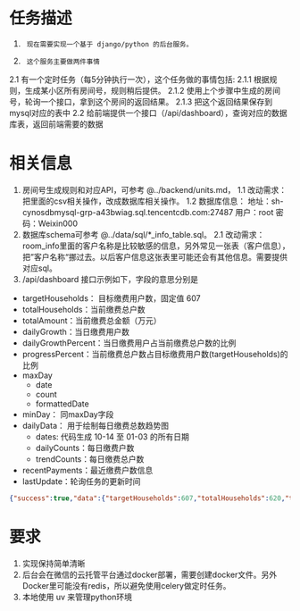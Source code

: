 # 任务描述
1.      现在需要实现一个基于 django/python 的后台服务。
2.      这个服务主要做两件事情
2.1     有一个定时任务（每5分钟执行一次），这个任务做的事情包括:
2.1.1   根据规则，生成某小区所有房间号，规则稍后提供。
2.1.2   使用上个步骤中生成的房间号，轮询一个接口，拿到这个房间的返回结果。
2.1.3   把这个返回结果保存到mysql对应的表中
2.2     给前端提供一个接口（/api/dashboard），查询对应的数据库表，返回前端需要的数据

# 相关信息
1.  房间号生成规则和对应API，可参考 @../backend/units.md，
1.1 改动需求：把里面的csv相关操作，改成数据库相关操作。
1.2 数据库信息： 
    地址：sh-cynosdbmysql-grp-a43bwiag.sql.tencentcdb.com:27487
    用户：root
    密码：Weixin000
2.  数据库schema可参考 @../data/sql/*_info_table.sql。
2.1 改动需求：room_info里面的客户名称是比较敏感的信息，另外常见一张表（客户信息），把”客户名称“挪过去。以后客户信息这张表里可能还会有其他信息。需要提供对应sql。
3.  /api/dashboard 接口示例如下，字段的意思分别是
- targetHouseholds： 目标缴费用户数，固定值 607
- totalHouseholds：当前缴费总户数
- totalAmount：当前缴费总金额（万元）
- dailyGrowth：当日缴费用户数
- dailyGrowthPercent：当日缴费用户占当前缴费总户数的比例
- progressPercent：当前缴费总户数占目标缴费用户数(targetHouseholds)的比例
- maxDay
    - date
    - count
    - formattedDate
- minDay： 同maxDay字段
- dailyData： 用于绘制每日缴费总数趋势图
    - dates: 代码生成 10-14 至 01-03 的所有日期
    - dailyCounts：每日缴费户数
    - trendCounts：每日缴费总户数
- recentPayments：最近缴费户数信息
- lastUpdate：轮询任务的更新时间
```json
{"success":true,"data":{"targetHouseholds":607,"totalHouseholds":620,"totalAmount":255,"dailyGrowth":0,"maxDay":{"date":"10-14","count":234,"formattedDate":"10.14"},"minDay":{"date":"01-03","count":1,"formattedDate":"01.03"},"dailyData":{"dates":["10-14","10-15","10-16","10-17","10-18","10-19","10-20","10-21","10-22","10-23","10-24","10-25","10-26","10-27","10-28","10-29","10-30","10-31","11-01","11-02","11-03","11-04","11-05","11-06","11-07","11-08","11-09","11-10","11-11","11-12","11-13","11-14","11-15","11-16","11-17","11-18","11-19","11-20","11-21","11-22","11-23","11-24","11-25","11-26","11-27","11-28","11-29","11-30","12-01","12-02","12-03","12-04","12-05","12-06","12-07","12-08","12-09","12-10","12-11","12-12","12-13","12-14","12-15","12-16","12-17","12-18","12-19","12-20","12-21","12-22","12-23","12-24","12-25","12-26","12-27","12-28","12-29","12-30","12-31","01-01","01-02","01-03"],"dailyCounts":[{"name":"2024","data":[234,63,33,31,10,13,9,14,16,9,3,3,2,3,4,4,9,2,4,12,4,27,20,12,11,12,14,9,2,0,0,1,0,1,2,1,0,5,2,3,3,0,3,3,1,1,0,0,1,1,0,0,1,0,0,0,1,0,0,0,0,0,0,0,0,0,0,0,0,0,0,0,0,0,0,0,0,0,0,0,0,1]}],"trendCounts":[{"name":"2024","data":[234,297,330,361,371,384,393,407,423,432,435,438,440,443,447,451,460,462,466,478,482,509,529,541,552,564,578,587,589,589,589,590,590,591,593,594,594,599,601,604,607,607,610,613,614,615,615,615,616,617,617,617,618,618,618,618,619,619,619,619,619,619,619,619,619,619,619,619,619,619,619,619,619,619,619,619,619,619,619,619,619,620]}]},"recentPayments":[{"date":"2025-01-03 12:19:33","amount":2906.99},{"date":"2024-12-09 00:41:56","amount":4597.54},{"date":"2024-12-05 09:08:01","amount":4212.53},{"date":"2024-12-02 10:58:34","amount":3865.36},{"date":"2024-12-01 08:27:08","amount":3901.12},{"date":"2024-11-28 13:02:37","amount":3901.12},{"date":"2024-11-27 17:24:25","amount":3914.83},{"date":"2024-11-26 16:43:36","amount":3627.55},{"date":"2024-11-26 13:11:27","amount":3914.83},{"date":"2024-11-26 07:40:20","amount":3703.25}],"progressPercent":"100.0","dailyGrowthPercent":"0.0","lastUpdate":"2025-10-17 20:09:35"}}
```

# 要求
1. 实现保持简单清晰
2. 后台会在微信的云托管平台通过docker部署，需要创建docker文件。另外Docker里可能没有redis，所以避免使用celery做定时任务。
3. 本地使用 uv 来管理python环境
